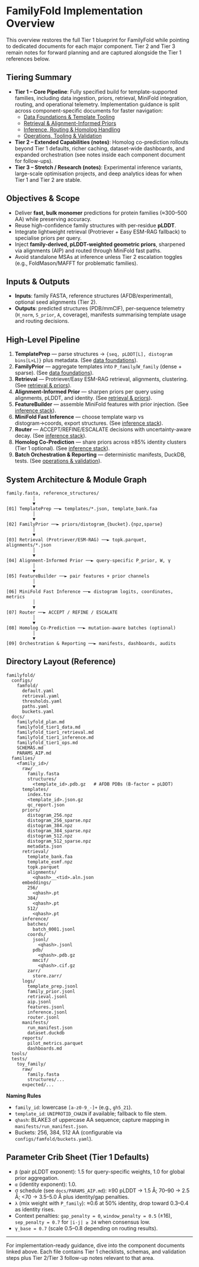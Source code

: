 # FamilyFold Implementation Overview

This overview restores the full Tier 1 blueprint for FamilyFold while pointing to
dedicated documents for each major component. Tier 2 and Tier 3 remain notes for
forward planning and are captured alongside the Tier 1 references below.

## Tiering Summary

- **Tier 1 – Core Pipeline**: Fully specified build for template-supported
  families, including data ingestion, priors, retrieval, MiniFold integration,
  routing, and operational telemetry. Implementation guidance is split across
  component-specific documents for faster navigation:
  - [Data Foundations & Template Tooling](familyfold_tier1_data.md)
  - [Retrieval & Alignment-Informed Priors](familyfold_tier1_retrieval.md)
  - [Inference, Routing & Homolog Handling](familyfold_tier1_inference.md)
  - [Operations, Tooling & Validation](familyfold_tier1_ops.md)
- **Tier 2 – Extended Capabilities (notes)**: Homolog co-prediction rollouts
  beyond Tier 1 defaults, richer caching, dataset-wide dashboards, and expanded
  orchestration (see notes inside each component document for follow-ups).
- **Tier 3 – Stretch / Research (notes)**: Experimental inference variants,
  large-scale optimisation projects, and deep analytics ideas for when Tier 1 and
  Tier 2 are stable.

## Objectives & Scope
- Deliver **fast, bulk monomer** predictions for protein families (≈300–500 AA)
  while preserving accuracy.
- Reuse high-confidence family structures with per-residue **pLDDT**.
- Integrate lightweight retrieval (Protriever + Easy ESM-RAG fallback) to
  specialise priors per query.
- Inject **family-derived, pLDDT-weighted geometric priors**, sharpened via
  alignments (AIP) and routed through MiniFold fast paths.
- Avoid standalone MSAs at inference unless Tier 2 escalation toggles (e.g.,
  FoldMason/MAFFT for problematic families).

## Inputs & Outputs
- **Inputs**: family FASTA, reference structures (AFDB/experimental), optional
  seed alignments (Tier 2).
- **Outputs**: predicted structures (PDB/mmCIF), per-sequence telemetry
  (`H_norm`, `S_prior`, `A`, coverage), manifests summarising template usage and
  routing decisions.

## High-Level Pipeline
1. **TemplatePrep** — parse structures → `{seq, pLDDT[L], distogram bins[L×L]}`
   plus metadata. (See [data foundations](familyfold_tier1_data.md)).
2. **FamilyPrior** — aggregate templates into `P_family`/`W_family` (dense +
   sparse). (See [data foundations](familyfold_tier1_data.md)).
3. **Retrieval** — Protriever/Easy ESM-RAG retrieval, alignments, clustering.
   (See [retrieval & priors](familyfold_tier1_retrieval.md)).
4. **Alignment-Informed Prior** — sharpen priors per query using alignments,
   pLDDT, and identity. (See [retrieval & priors](familyfold_tier1_retrieval.md)).
5. **FeatureBuilder** — assemble MiniFold features with prior injection. (See
   [inference stack](familyfold_tier1_inference.md)).
6. **MiniFold Fast Inference** — choose template warp vs distogram→coords,
   export structures. (See [inference stack](familyfold_tier1_inference.md)).
7. **Router** — ACCEPT/REFINE/ESCALATE decisions with uncertainty-aware decay.
   (See [inference stack](familyfold_tier1_inference.md)).
8. **Homolog Co-Prediction** — share priors across ≥85% identity clusters (Tier 1
   optional). (See [inference stack](familyfold_tier1_inference.md)).
9. **Batch Orchestration & Reporting** — deterministic manifests, DuckDB, tests.
   (See [operations & validation](familyfold_tier1_ops.md)).

## System Architecture & Module Graph

```
family.fasta, reference_structures/
          │
          ▼
[01] TemplatePrep ──► templates/*.json, template_bank.faa
          │
          ▼
[02] FamilyPrior ──► priors/distogram_{bucket}.{npz,sparse}
          │
          ▼
[03] Retrieval (Protriever/ESM-RAG) ──► topk.parquet, alignments/*.json
          │
          ▼
[04] Alignment-Informed Prior ──► query-specific P_prior, W, γ
          │
          ▼
[05] FeatureBuilder ──► pair features + prior channels
          │
          ▼
[06] MiniFold Fast Inference ──► distogram logits, coordinates, metrics
          │
          ▼
[07] Router ──► ACCEPT / REFINE / ESCALATE
          │
          ▼
[08] Homolog Co-Prediction ──► mutation-aware batches (optional)
          │
          ▼
[09] Orchestration & Reporting ──► manifests, dashboards, audits
```

## Directory Layout (Reference)

```
familyfold/
  configs/
    famfold/
      default.yaml
      retrieval.yaml
      thresholds.yaml
      paths.yaml
      buckets.yaml
  docs/
    familyfold_plan.md
    familyfold_tier1_data.md
    familyfold_tier1_retrieval.md
    familyfold_tier1_inference.md
    familyfold_tier1_ops.md
    SCHEMAS.md
    PARAMS_AIP.md
  families/
    <family_id>/
      raw/
        family.fasta
        structures/
          <template_id>.pdb.gz   # AFDB PDBs (B-factor = pLDDT)
      templates/
        index.tsv
        <template_id>.json.gz
        qc_report.json
      priors/
        distogram_256.npz
        distogram_256_sparse.npz
        distogram_384.npz
        distogram_384_sparse.npz
        distogram_512.npz
        distogram_512_sparse.npz
        metadata.json
      retrieval/
        template_bank.faa
        template_esmf.npz
        topk.parquet
        alignments/
          <qhash>__<tid>.aln.json
      embeddings/
        256/
          <qhash>.pt
        384/
          <qhash>.pt
        512/
          <qhash>.pt
      inference/
        batches/
          batch_0001.jsonl
        coords/
          jsonl/
            <qhash>.jsonl
          pdb/
            <qhash>.pdb.gz
          mmcif/
            <qhash>.cif.gz
        zarr/
          store.zarr/
      logs/
        template_prep.jsonl
        family_prior.jsonl
        retrieval.jsonl
        aip.jsonl
        features.jsonl
        inference.jsonl
        router.jsonl
      manifests/
        run_manifest.json
        dataset.duckdb
      reports/
        pilot_metrics.parquet
        dashboards.md
  tools/
  tests/
    toy_family/
      raw/
        family.fasta
        structures/...
      expected/...
```

**Naming Rules**

- `family_id`: lowercase `[a-z0-9_-]+` (e.g., `gh5_21`).
- `template_id`: `UNIPROTID_CHAIN` if available; fallback to file stem.
- `qhash`: BLAKE3 of uppercase AA sequence; capture mapping in
  `manifests/run_manifest.json`.
- Buckets: 256, 384, 512 AA (configurable via `configs/famfold/buckets.yaml`).

## Parameter Crib Sheet (Tier 1 Defaults)
- `β` (pair pLDDT exponent): 1.5 for query-specific weights, 1.0 for global
  prior aggregation.
- `α` (identity exponent): 1.0.
- σ schedule (see `docs/PARAMS_AIP.md`): ≥90 pLDDT → 1.5 Å; 70–90 → 2.5 Å;
  <70 → 3.5–5.0 Å plus identity/gap penalties.
- `λ` (mix weight with `P_family`): ≈0.6 at 50% identity, drop toward 0.3–0.4 as
  identity rises.
- Context penalties: `gap_penalty = 0`, `window_penalty = 0.5` (±16),
  `sep_penalty = 0.7` for `|i-j| ≥ 24` when consensus low.
- `γ_base = 0.7` (scale 0.5–0.8 depending on routing results).

---

For implementation-ready guidance, dive into the component documents linked
above. Each file contains Tier 1 checklists, schemas, and validation steps plus
Tier 2/Tier 3 follow-up notes relevant to that area.
